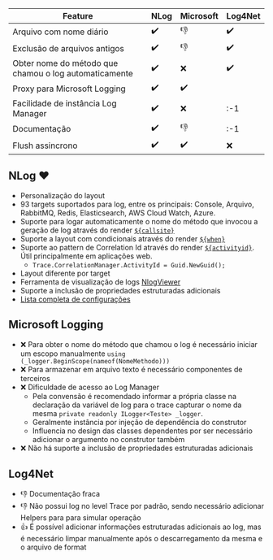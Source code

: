 | Feature                                               | NLog                  | Microsoft             | Log4Net               |
|-------------------------------------------------------|-----------------------|-----------------------|-----------------------|
| Arquivo com nome diário                               | :heavy_check_mark:    | :-1:                  | :heavy_check_mark:    |
| Exclusão de arquivos antigos                          | :heavy_check_mark:    | :-1:                  | :heavy_check_mark:    |
| Obter nome do método que chamou o log automaticamente | :heavy_check_mark:    | :x:                   | :heavy_check_mark:    |
| Proxy para Microsoft Logging                          | :heavy_check_mark:    | :heavy_check_mark:    |                       |
| Facilidade de instância Log Manager                   | :heavy_check_mark:    | :x:                   | :-1                   |
| Documentação                                          | :heavy_check_mark:    | :-1:                  | :-1                   |
| Flush assincrono                                      | :heavy_check_mark:    | :heavy_check_mark:    | :x:                   |

## NLog :heart:

- Personalização do layout
- 93 targets suportados para log, entre os principais: Console, Arquivo, RabbitMQ, Redis, Elasticsearch, AWS Cloud Watch, Azure.
- Suporte para logar automaticamente o nome do método que invocou a geração de log através do render [`${callsite}`](https://github.com/NLog/NLog/wiki/Callsite-Layout-Renderer)
- Suporte a layout com condicionais através do render [`${when}`](https://github.com/NLog/NLog/wiki/When-Layout-Renderer)
- Suporte ao pattern de Correlation Id através do render [`${activityid}`](https://github.com/NLog/NLog/wiki/Trace-Activity-Id-Layout-Renderer). Útil principalmente em aplicações web.
  - ```Trace.CorrelationManager.ActivityId = Guid.NewGuid();```
- Layout diferente por target
- Ferramenta de visualização de logs [NlogViewer](https://github.com/dojo90/NLogViewer)
- Suporte a inclusão de propriedades estruturadas adicionais
- [Lista completa de configurações](https://nlog-project.org/config/?tab=layout-renderers)
 

## Microsoft Logging

- :x: Para obter o nome do método que chamou o log é necessário iniciar um escopo manualmente ```using (_logger.BeginScope(nameof(NomeMethodo)))```
- :x: Para armazenar em arquivo texto é necessário componentes de terceiros
- :x: Dificuldade de acesso ao Log Manager
  - Pela convensão é recomendado informar a própria classe na declaração da variável de log para o trace capturar o nome da mesma ```private readonly ILogger<Teste> _logger```. 
  - Geralmente instância por injeção de dependência do construtor
  - Influencia no design das classes dependentes por ser necessário adicionar o argumento no construtor também
 - :x: Não há suporte a inclusão de propriedades estruturadas adicionais

## Log4Net

- :-1: Documentação fraca
- :-1: Não possui log no level Trace por padrão, sendo necessário adicionar Helpers para para simular operação
- :+1: É possível adicionar informações estruturadas adicionais ao log, mas é necessário limpar manualmente após o descarregamento da mesma e o arquivo de format
